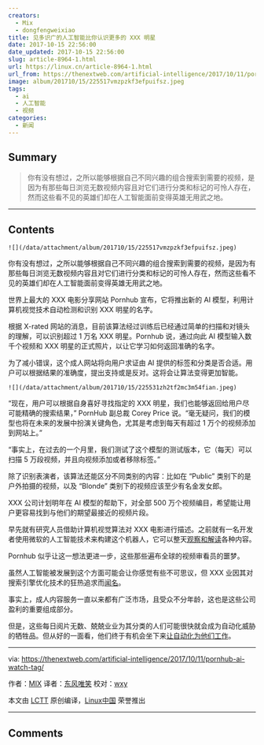 ```yaml
---
creators:
  - Mix
  - dongfengweixiao
title: 见多识广的人工智能比你认识更多的 XXX 明星
date: 2017-10-15 22:56:00
date_updated: 2017-10-15 22:56:00
slug: article-8964-1.html
url: https://linux.cn/article-8964-1.html
url_from: https://thenextweb.com/artificial-intelligence/2017/10/11/pornhub-ai-watch-tag/
image: album/201710/15/225517vmzpzkf3efpuifsz.jpeg
tags:
  - ai
  - 人工智能
  - 视频
categories:
  - 新闻
---
```


## Summary

> 你有没有想过，之所以能够根据自己不同兴趣的组合搜索到需要的视频，是因为有那些每日浏览无数视频内容且对它们进行分类和标记的可怜人存在，然而这些看不见的英雄们却在人工智能面前变得英雄无用武之地。

***

<!-- more -->

## Contents

`![](/data/attachment/album/201710/15/225517vmzpzkf3efpuifsz.jpeg)`

你有没有想过，之所以能够根据自己不同兴趣的组合搜索到需要的视频，是因为有那些每日浏览无数视频内容且对它们进行分类和标记的可怜人存在，然而这些看不见的英雄们却在人工智能面前变得英雄无用武之地。

世界上最大的 XXX 电影分享网站 Pornhub 宣布，它将推出新的 AI 模型，利用计算机视觉技术自动检测和识别 XXX 明星的名字。

根据 X-rated 网站的消息，目前该算法经过训练后已经通过简单的扫描和对镜头的理解，可以识别超过 1 万名 XXX 明星。Pornhub 说，通过向此 AI 模型输入数千个视频和 XXX 明星的正式照片，以让它学习如何返回准确的名字。

为了减小错误，这个成人网站将向用户求证由 AI 提供的标签和分类是否合适。用户可以根据结果的准确度，提出支持或是反对。这将会让算法变得更加智能。

`![](/data/attachment/album/201710/15/225531zh2tf2mc3m54fian.jpeg)`

“现在，用户可以根据自身喜好寻找指定的 XXX 明星，我们也能够返回给用户尽可能精确的搜索结果，” PornHub 副总裁 Corey Price 说。“毫无疑问，我们的模型也将在未来的发展中扮演关键角色，尤其是考虑到每天有超过 1 万个的视频添加到网站上。”

“事实上，在过去的一个月里，我们测试了这个模型的测试版本，它（每天）可以扫描 5 万段视频，并且向视频添加或者移除标签。”

除了识别表演者，该算法还能区分不同类别的内容：比如在 “Public” 类别下的是户外拍摄的视频，以及 “Blonde” 类别下的视频应该至少有名金发女郎。

XXX 公司计划明年在 AI 模型的帮助下，对全部 500 万个视频编目，希望能让用户更容易找到与他们的期望最接近的视频片段。

早先就有研究人员借助计算机视觉算法对 XXX 电影进行描述。之前就有一名开发者使用微软的人工智能技术来构建这个机器人，它可以整天[观察和解读](https://thenextweb.com/shareables/2017/03/03/porn-bot-microsoft-ai-pornhub/)各种内容。

Pornhub 似乎让这一想法更进一步，这些那些遍布全球的视频审看员的噩梦。

虽然人工智能被发展到这个方面可能会让你感觉有些不可思议，但 XXX 业因其对搜索引擎优化技术的狂热追求而[闻名](https://moz.com/ugc/yes-dear-there-is-porn-seo-and-we-can-learn-a-lot-from-it)。

事实上，成人内容服务一直以来都有广泛市场，且受众不分年龄，这也是这些公司盈利的重要组成部分。

但是，这些每日阅片无数、兢兢业业为其分类的人们可能很快就会成为自动化威胁的牺牲品。但从好的一面看，他们终于有机会坐下来[让自动化为他们工作](https://thenextweb.com/gear/2017/07/07/fleshlight-launch-review-masturbation/)。

---

via: <https://thenextweb.com/artificial-intelligence/2017/10/11/pornhub-ai-watch-tag/>

作者：[MIX](https://thenextweb.com/author/dimitarmihov/) 译者：[东风唯笑](https://github.com/dongfengweixiao) 校对：[wxy](https://github.com/wxy)

本文由 [LCTT](https://github.com/LCTT/TranslateProject) 原创编译，[Linux中国](https://linux.cn/) 荣誉推出

***

## Comments
